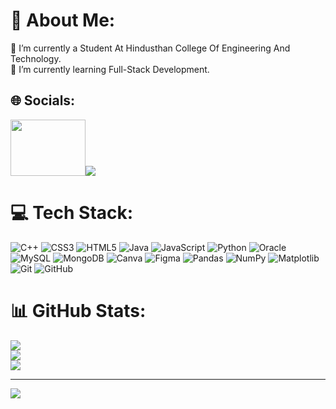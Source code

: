 # 💫 About Me:
🔭  I’m currently a Student At Hindusthan College Of Engineering And Technology.<br>🌱 I’m currently learning Full-Stack Development.


## 🌐 Socials:
<a href="www.linkedin.com/in/kanishkar63k"><img src="https://raw.githubusercontent.com/rahuldkjain/github-profile-readme-generator/master/src/images/icons/Social/linked-in-alt.svg" width="120" height="90"><img/><a/><a href="https://leetcode.com/u/kanishkar63k/"><img src="https://raw.githubusercontent.com/rahuldkjain/github-profile-readme-generator/master/src/images/icons/Social/leet-code.svg"><img/><a/>

# 💻 Tech Stack:
![C++](https://img.shields.io/badge/c++-%2300599C.svg?style=for-the-badge&logo=c%2B%2B&logoColor=white) ![CSS3](https://img.shields.io/badge/css3-%231572B6.svg?style=for-the-badge&logo=css3&logoColor=white) ![HTML5](https://img.shields.io/badge/html5-%23E34F26.svg?style=for-the-badge&logo=html5&logoColor=white) ![Java](https://img.shields.io/badge/java-%23ED8B00.svg?style=for-the-badge&logo=openjdk&logoColor=white) ![JavaScript](https://img.shields.io/badge/javascript-%23323330.svg?style=for-the-badge&logo=javascript&logoColor=%23F7DF1E) ![Python](https://img.shields.io/badge/python-3670A0?style=for-the-badge&logo=python&logoColor=ffdd54) ![Oracle](https://img.shields.io/badge/Oracle-F80000?style=for-the-badge&logo=oracle&logoColor=white) ![MySQL](https://img.shields.io/badge/mysql-4479A1.svg?style=for-the-badge&logo=mysql&logoColor=white) ![MongoDB](https://img.shields.io/badge/MongoDB-%234ea94b.svg?style=for-the-badge&logo=mongodb&logoColor=white) ![Canva](https://img.shields.io/badge/Canva-%2300C4CC.svg?style=for-the-badge&logo=Canva&logoColor=white) ![Figma](https://img.shields.io/badge/figma-%23F24E1E.svg?style=for-the-badge&logo=figma&logoColor=white) ![Pandas](https://img.shields.io/badge/pandas-%23150458.svg?style=for-the-badge&logo=pandas&logoColor=white) ![NumPy](https://img.shields.io/badge/numpy-%23013243.svg?style=for-the-badge&logo=numpy&logoColor=white) ![Matplotlib](https://img.shields.io/badge/Matplotlib-%23ffffff.svg?style=for-the-badge&logo=Matplotlib&logoColor=black) ![Git](https://img.shields.io/badge/git-%23F05033.svg?style=for-the-badge&logo=git&logoColor=white) ![GitHub](https://img.shields.io/badge/github-%23121011.svg?style=for-the-badge&logo=github&logoColor=white)
# 📊 GitHub Stats:
![](https://github-readme-stats.vercel.app/api?username=kanishkar10k&theme=dark&hide_border=false&include_all_commits=false&count_private=false)<br/>
![](https://github-readme-streak-stats.herokuapp.com/?user=kanishkar10k&theme=dark&hide_border=false)<br/>
![](https://github-readme-stats.vercel.app/api/top-langs/?username=kanishkar10k&theme=dark&hide_border=false&include_all_commits=false&count_private=false&layout=compact)

---
[![](https://visitcount.itsvg.in/api?id=kanishkar10k&icon=0&color=0)](https://visitcount.itsvg.in)

<!-- Proudly created with GPRM ( https://gprm.itsvg.in ) -->
